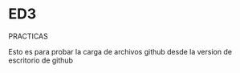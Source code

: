# ED3
PRACTICAS

Esto es para probar la carga de archivos github desde la version de escritorio de github
